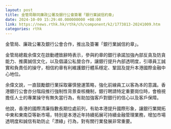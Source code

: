 ```yaml
---
layout: post
title: 金管局聯同廉政公署及銀行公會簽署「銀行業誠信約章」
date: 2024-10-09 15:29:40.000000000 +08:00
link: https://news.rthk.hk/rthk/ch/component/k2/1773813-20241009.htm
categories: rthk
---
```


金管局、廉政公署及銀行公會合作，推出及簽署「銀行業誠信約章」。

金管局總裁余偉文在啟動禮致辭時表示，參與約章的銀行承諾加強內部反貪及防貪能力、推廣誠信文化，以及倡議公私營合作，讓銀行提升內部透明度，引導員工誠實和負責任的操守，相信約章有利維護銀行體系穩定、鞏固及提升本港國際金融中心地位。

余偉文說，一直鼓勵銀行業採取審慎營運策略，強化前線員工以客為本的意識。香港銀行公會亦分階段推行強制性背景查核機制，銀行聘請特定重要崗位時，會檢視擔任人士的專業操守有無失當行為，有助加強客戶對銀行的信心以及客戶保障。

他說，香港的國際清廉指數長期位處前列，有助本港提升國際形象，讓銀行業開拓中東和東南亞等新市場，特別是本港近年持續拓展可持續金融管理業務，增加市場透明度和誠信有助防止「漂綠」行為，對有關行業發展非常重要。
